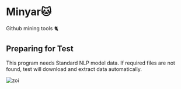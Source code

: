 # Minyar:cat:
Github mining tools :cat2:

## Preparing for Test
This program needs Standard NLP model data.
If required files are not found, test will download and extract data automatically.

![zoi](https://raw.github.com/wiki/tokichie/Minyar/shinchoku.jpg "zoi")
